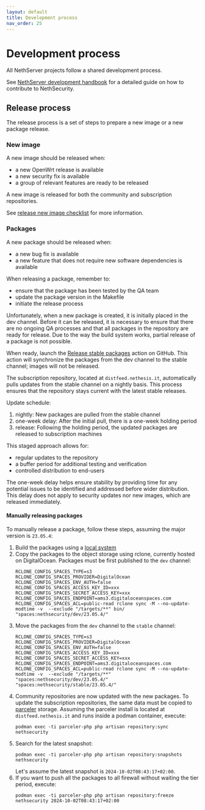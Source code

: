 ```yaml
---
layout: default
title: Development process
nav_order: 25
---
```


# Development process

All NethServer projects follow a shared development process.

See [NethServer development handbook](https://handbook.nethserver.org/) for a detailed guide on how to contribute to NethSecurity.

## Release process

The release process is a set of steps to prepare a new image or a new package release.

### New image

A new image should be released when:
- a new OpenWrt release is available
- a new security fix is available
- a group of relevant features are ready to be released

A new image is released for both the community and subscription repositories.

See [release new image checklist](../build#release-new-image-checklist) for more information.

### Packages

A new package should be released when:
- a new bug fix is available
- a new feature that does not require new software dependencies is available

When releasing a package, remember to:
- ensure that the package has been tested by the QA team
- update the package version in the Makefile
- initiate the release process

Unfortunately, when a new package is created, it is initially placed in the dev channel. Before it can be released, it is necessary to ensure that there
 are no ongoing QA processes and that all packages in the repository are ready for release.
Due to the way the build system works, partial release of a package is not possible.

When ready, launch the [Release stable packages](https://github.com/NethServer/nethsecurity/actions/workflows/release-stable.yml) action on GitHub.
This action will synchronize the packages from the dev channel to the stable channel; images will not be released.

The subscription repository, located at `distfeed.nethesis.it`, automatically pulls updates from the stable channel on a nightly basis.
This process ensures that the repository stays current with the latest stable releases.

Update schedule:
1. nightly: New packages are pulled from the stable channel
2. one-week delay: After the initial pull, there is a one-week holding period
3. release: Following the holding period, the updated packages are released to subscription machines

This staged approach allows for:
- regular updates to the repository
- a buffer period for additional testing and verification
- controlled distribution to end-users

The one-week delay helps ensure stability by providing time for any potential issues to be identified and addressed before wider distribution.
This delay does not apply to security updates nor new images, which are released immediately.

#### Manually releasing packages

To manually release a package, follow these steps, assuming the major version is `23.05.4`:
1. Build the packages using a [local system](../build/#build-locally-for-a-release)
2. Copy the packages to the object storage using rclone, currently hosted on DigitalOcean. Packages must be first published to the `dev` channel:
   ```
   RCLONE_CONFIG_SPACES_TYPE=s3 RCLONE_CONFIG_SPACES_PROVIDER=DigitalOcean RCLONE_CONFIG_SPACES_ENV_AUTH=false RCLONE_CONFIG_SPACES_ACCESS_KEY_ID=xxx RCLONE_CONFIG_SPACES_SECRET_ACCESS_KEY=xxx RCLONE_CONFIG_SPACES_ENDPOINT=ams3.digitaloceanspaces.com RCLONE_CONFIG_SPACES_ACL=public-read rclone sync -M --no-update-modtime -v  --exclude "/targets/**" bin/ "spaces:nethsecurity/dev/23.05.4/"
   ```
3. Move the packages from the `dev` channel to the `stable` channel:
   ```
   RCLONE_CONFIG_SPACES_TYPE=s3 RCLONE_CONFIG_SPACES_PROVIDER=DigitalOcean RCLONE_CONFIG_SPACES_ENV_AUTH=false RCLONE_CONFIG_SPACES_ACCESS_KEY_ID=xxx RCLONE_CONFIG_SPACES_SECRET_ACCESS_KEY=xxx RCLONE_CONFIG_SPACES_ENDPOINT=ams3.digitaloceanspaces.com RCLONE_CONFIG_SPACES_ACL=public-read rclone sync -M --no-update-modtime -v  --exclude "/targets/**" "spaces:nethsecurity/dev/23.05.4/" "spaces:nethsecurity/stable/23.05.4/"
   ```
4. Community repositories are now updated with the new packages. To update the subscription repositories, the same data must be copied to [parceler]() storage.
   Assuming the parceler install is located at `distfeed.nethesis.it` and runs inside a podman container, execute:
   ```
   podman exec -ti parceler-php php artisan repository:sync nethsecurity
   ```
5. Search for the latest snapshot:
   ```
   podman exec -ti parceler-php php artisan repository:snapshots nethsecurity 
   ```
   Let's assume the latest snapshot is `2024-10-02T08:43:17+02:00`.
6. If you want to push all the packages to all firewall without waiting the tier period, execute:
   ```
   podman exec -ti parceler-php php artisan repository:freeze nethsecurity 2024-10-02T08:43:17+02:00
   ```
